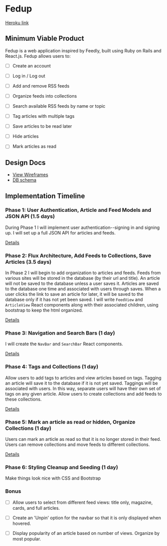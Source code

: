 # Fedup

[Heroku link][heroku]

[heroku]: http://www.fedup.herokuapp.com

## Minimum Viable Product

Fedup is a web application inspired by Feedly, built using Ruby on Rails and React.js.
Fedup allows users to:

<!-- This is a Markdown checklist. Use it to keep track of your progress! -->

- [ ] Create an account
- [ ] Log in / Log out
- [ ] Add and remove RSS feeds
- [ ] Organize feeds into collections
- [ ] Search available RSS feeds by name or topic
- [ ] Tag articles with multiple tags
- [ ] Save articles to be read later
- [ ] Hide articles
- [ ] Mark articles as read


## Design Docs
* [View Wireframes][view]
* [DB schema][schema]

[view]: ./docs/views.md
[schema]: ./docs/schema.md

## Implementation Timeline

### Phase 1: User Authentication, Article and Feed Models and JSON API (1.5 days)

During Phase 1 I will implement user authentication--signing in and signing up.
I will set up a full JSON API for articles and feeds.

[Details][phase-one]

### Phase 2: Flux Architecture, Add Feeds to Collections, Save Articles (3.5 days)

In Phase 2 I will begin to add organization to articles and feeds. Feeds from
various sites will be stored in the database (by their url and title). An article will not be saved to the database unless a user saves it. Articles are saved to the
database one time and associated with users through saves. When a user clicks
the link to save an article for later, it will be saved to the database only
if it has not yet been saved. I will write `FeedView` and `ArticleView` React
components along with their associated children, using bootstrap to keep the html
organized.

[Details][phase-two]

### Phase 3: Navigation and Search Bars (1 day)

I will create the `NavBar` and `SearchBar` React components.

[Details][phase-three]

### Phase 4: Tags and Collections (1 day)

Allow users to add tags to articles and view articles based on tags. Tagging an article will
save it to the database if it is not yet saved. Taggings will be associated with users.
In this way, separate users will have their own set of tags on any
given article. Allow users to create collections and add feeds to these collections.

[Details][phase-four]

### Phase 5: Mark an article as read or hidden, Organize Collections (1 day)

Users can mark an article as read so that it is no longer stored in their feed.
Users can remove collections and move feeds to different collections.

[Details][phase-five]

### Phase 6: Styling Cleanup and Seeding (1 day)

Make things look nice with CSS and Bootstrap

### Bonus
- [ ] Allow users to select from different feed views: title only, magazine,
    cards, and full articles.
- [ ] Create an 'Unpin' option for the navbar so that it is only displayed when hovered.
- [ ] Display popularity of an article based on number of views. Organize by most
    popular.



[phase-one]: ./docs/phases/phase1.md
[phase-two]: ./docs/phases/phase2.md
[phase-three]: ./docs/phases/phase3.md
[phase-four]: ./docs/phases/phase4.md
[phase-five]: ./docs/phases/phase5.md
